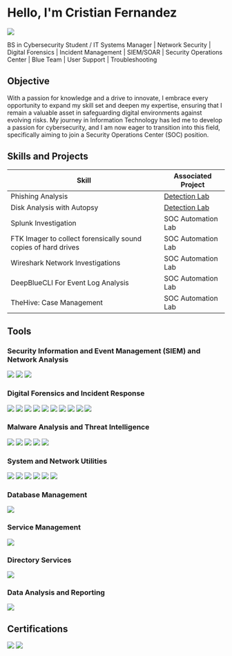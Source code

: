 # Hello, I'm Cristian Fernandez
<a href="www.linkedin.com/in/cristian-fernandez-b7406a205"><img src="https://img.shields.io/badge/-LinkedIn-0072b1?&style=for-the-badge&logo=linkedin&logoColor=white" /></a>

BS in Cybersecurity Student / IT Systems Manager | Network Security | Digital Forensics | Incident Management | SIEM/SOAR | Security Operations Center | Blue Team | User Support | Troubleshooting

## Objective

With a passion for knowledge and a drive to innovate, I embrace every opportunity to expand my skill set and deepen my expertise, ensuring that I remain a valuable asset in safeguarding digital environments against evolving risks. My journey in Information Technology has led me to develop a passion for cybersecurity, and I am now eager to transition into this field, specifically aiming to join a Security Operations Center (SOC) position.

## Skills and Projects

| Skill                                         | Associated Project         |
|-----------------------------------------------|----------------------------|
| Phishing Analysis                             | <a href="https://google.com">Detection Lab</a>|
|  Disk Analysis with Autopsy    | <a href="https://google.com">Detection Lab</a>|
| Splunk Investigation        | SOC Automation Lab|
| FTK Imager to collect forensically sound copies of hard drives      | SOC Automation Lab|
| Wireshark Network Investigations                 | SOC Automation Lab|
| DeepBlueCLI For Event Log Analysis | SOC Automation Lab|
| TheHive: Case Management  | SOC Automation Lab|

## Tools

### Security Information and Event Management (SIEM) and Network Analysis
<div>
    <img src="https://img.shields.io/badge/-Splunk-000000?&style=for-the-badge&logo=Splunk&logoColor=white" />
    <img src="https://img.shields.io/badge/-Wireshark-1679A7?&style=for-the-badge&logo=Wireshark&logoColor=white" />
    <img src="https://img.shields.io/badge/-Firewall-FF0000?&style=for-the-badge&logo=firewall&logoColor=white" />


</div>

### Digital Forensics and Incident Response
<div>
    <img src="https://img.shields.io/badge/-FTK_Imager-007ACC?&style=for-the-badge&logoColor=white" />
    <img src="https://img.shields.io/badge/-ProcDump-800080?&style=for-the-badge&logoColor=white" />
    <img src="https://img.shields.io/badge/-KAPE-008000?&style=for-the-badge&logoColor=white" />
    <img src="https://img.shields.io/badge/-Volatility_Workbench-FFA500?&style=for-the-badge&logoColor=white" />
    <img src="https://img.shields.io/badge/-Autopsy-00008B?&style=for-the-badge&logoColor=white" />
    <img src="https://img.shields.io/badge/-DeepBlueCLI-008080?&style=for-the-badge&logoColor=white" />
    <img src="https://img.shields.io/badge/-Windows_File_Analyzer-A52A2A?&style=for-the-badge&logoColor=white" />
    <img src="https://img.shields.io/badge/-Jumplist_Analysis-800000?&style=for-the-badge&logoColor=white" />
    <img src="https://img.shields.io/badge/-Browser_History_Viewer-4B0082?&style=for-the-badge&logoColor=white" />
    <img src="https://img.shields.io/badge/-RBCmd.exe-006400?&style=for-the-badge&logoColor=white" />

</div>

### Malware Analysis and Threat Intelligence
<div>    
    <img src="https://img.shields.io/badge/-Phishtool-FFD700?&style=for-the-badge&logoColor=white" />
    <img src="https://img.shields.io/badge/-VirusTotal-FF0000?&style=for-the-badge&logoColor=white" />
    <img src="https://img.shields.io/badge/-WHOIS_lookup-0000FF?&style=for-the-badge&logoColor=white" />
    <img src="https://img.shields.io/badge/-Talos_File_Reputation-800080?&style=for-the-badge&logoColor=white" />
    <img src="https://img.shields.io/badge/-Malware_Sandboxing-008000?&style=for-the-badge&logoColor=white" />
   
</div>

### System and Network Utilities
<div>
    <img src="https://img.shields.io/badge/-CMD-2F4F4F?&style=for-the-badge&logoColor=white" />
    <img src="https://img.shields.io/badge/-PowerShell-8A2BE2?&style=for-the-badge&logoColor=white" />
    <img src="https://img.shields.io/badge/-Windows_OS-1E90FF?&style=for-the-badge&logo=Windows&logoColor=white" />
    <img src="https://img.shields.io/badge/-TCP-FF8C00?&style=for-the-badge&logoColor=white" />
    <img src="https://img.shields.io/badge/-UDP-DAA520?&style=for-the-badge&logoColor=white" />
    <img src="https://img.shields.io/badge/-IP_Network_Protocols-4169E1?&style=for-the-badge&logoColor=white" />
    
</div>

### Database Management
<div>
    <img src="https://img.shields.io/badge/-MySQL-FFA07A?&style=for-the-badge&logo=MySQL&logoColor=white" />

</div>

### Service Management
<div>
    <img src="https://img.shields.io/badge/-Jira_Service_Management-228B22?&style=for-the-badge&logo=Jira&logoColor=white" />

</div>

### Directory Services
<div>
    <img src="https://img.shields.io/badge/-Active_Directory-9370DB?&style=for-the-badge&logo=Active_Directory&logoColor=white" />

</div>

### Data Analysis and Reporting
<div>
    <img src="https://img.shields.io/badge/-CSVQuickViewer-FFD700?&style=for-the-badge&logoColor=white" />

</div>

## Certifications
<div>
<img src="https://img.shields.io/badge/-Security%2B-FF0000?&style=for-the-badge&logo=CompTIA&logoColor=white" />
<img src="https://img.shields.io/badge/-Blue_Team_Level_1-1E90FF?&style=for-the-badge&logoColor=white" />

</div>
